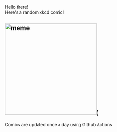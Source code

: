 Hello there! <br>Here's a random xkcd comic!<br>
## <img src="https://imgs.xkcd.com/comics/convincing_pickup_line.png" alt="meme" width="300"/>)<br>
Comics are updated once a day using Github Actions